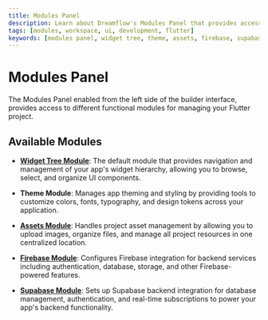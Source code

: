 ```yaml
---
title: Modules Panel
description: Learn about Dreamflow's Modules Panel that provides access to different functional areas including Widget Tree, Theme, Assets, Firebase and Supabase integration
tags: [modules, workspace, ui, development, flutter]
keywords: [modules panel, widget tree, theme, assets, firebase, supabase, flutter development, dreamflow interface, development environment]
---
```



# Modules Panel 

The Modules Panel enabled from the left side of the builder interface, provides access to different functional modules for managing your Flutter project.

## Available Modules

- **[Widget Tree Module](../modules-panel/widget-panel.md)**: The default module that provides navigation and management of your app's widget hierarchy, allowing you to browse, select, and organize UI components.

- **Theme Module**: Manages app theming and styling by providing tools to customize colors, fonts, typography, and design tokens across your application.

- **[Assets Module](../modules-panel/assets.md)**: Handles project asset management by allowing you to upload images, organize files, and manage all project resources in one centralized location.

- **[Firebase Module](../../integrations/firebase.md)**: Configures Firebase integration for backend services including authentication, database, storage, and other Firebase-powered features.

- **[Supabase Module](../../integrations/supabase.md)**: Sets up Supabase backend integration for database management, authentication, and real-time subscriptions to power your app's backend functionality.

